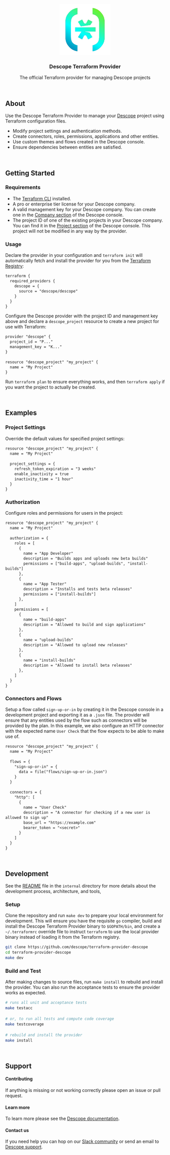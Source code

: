 
<div align="center">
  <a href="https://github.com/descope/terraform-provider-descope">
    <img src=".github/images/descope-logo.png" alt="Descope Logo" width="160" height="160">
  </a>

  <h3 align="center">Descope Terraform Provider</h3>

  <p align="center">
    The official Terraform provider for managing Descope projects
  </p>
</div>

<br />

## About

Use the Descope Terraform Provider to manage your [Descope](https://www.descope.com) project
using Terraform configuration files.

* Modify project settings and authentication methods.
* Create connectors, roles, permissions, applications and other entities.
* Use custom themes and flows created in the Descope console.
* Ensure dependencies between entities are satisfied.

<br/>

## Getting Started

### Requirements

-   The [Terraform CLI](https://developer.hashicorp.com/terraform/install) installed.
-   A pro or enterprise tier license for your Descope company.
-   A valid management key for your Descope company. You can create one in the
    [Company section](https://app.descope.com/settings/company) of the Descope console.
-   The project ID of one of the existing projects in your Descope company. You can
    find it in the [Project section](https://app.descope.com/settings/project) of the
    Descope console. This project will not be modified in any way by the provider.

### Usage

Declare the provider in your configuration and `terraform init` will automatically fetch and install the provider
for you from the [Terraform Registry](https://registry.terraform.io):

```hcl
terraform {
  required_providers {
    descope = {
      source = "descope/descope"
    }
  }
}
```

Configure the Descope provider with the project ID and management key above and declare a `descope_project` resource
to create a new project for use with Terraform:

```hcl
provider "descope" {
  project_id = "P..."
  management_key = "K..."
}

resource "descope_project" "my_project" {
  name = "My Project"
}
```

Run `terraform plan` to ensure everything works, and then `terraform apply` if you want the project to actually
be created.

<br/>

## Examples

### Project Settings

Override the default values for specified project settings:

```hcl
resource "descope_project" "my_project" {
  name = "My Project"

  project_settings = {
    refresh_token_expiration = "3 weeks"
    enable_inactivity = true
    inactivity_time = "1 hour"
  }
}
```

### Authorization

Configure roles and permissions for users in the project:

```hcl
resource "descope_project" "my_project" {
  name = "My Project"

  authorization = {
    roles = [
      {
        name = "App Developer"
        description = "Builds apps and uploads new beta builds"
        permissions = ["build-apps", "upload-builds", "install-builds"]
      },
      {
        name = "App Tester"
        description = "Installs and tests beta releases"
        permissions = ["install-builds"]
      },
    ]
    permissions = [
      {
        name = "build-apps"
        description = "Allowed to build and sign applications"
      },
      {
        name = "upload-builds"
        description = "Allowed to upload new releases"
      },
      {
        name = "install-builds"
        description = "Allowed to install beta releases"
      },
    ]
  }
}
```

### Connectors and Flows

Setup a flow called `sign-up-or-in` by creating it in the Descope console in a development
project and exporting it as a `.json` file. The provider will ensure that any entities used
by the flow such as connectors will be provided by the plan. In this example, we also configure
an HTTP connector with the expected name `User Check` that the flow expects to be able to
make use of.

```hcl
resource "descope_project" "my_project" {
  name = "My Project"

  flows = {
    "sign-up-or-in" = {
      data = file("flows/sign-up-or-in.json")
    }
  }

  connectors = {
    "http": [
      {
        name = "User Check"
        description = "A connector for checking if a new user is allowed to sign up"
        base_url = "https://example.com"
        bearer_token = "<secret>"
      }
    ]
  }
}
```

<br/>

## Development

See the [README](internal/README.md) file in the `internal` directory for more details about the development
process, architecture, and tools, 

### Setup

Clone the repository and run `make dev` to prepare your local environment for development. This will ensure
you have the requisite `go` compiler, build and install the Descope Terraform Provider binary to `$GOPATH/bin`,
and create a `~/.terraformrc` override file to instruct `terraform` to use the local provider binary instead
of loading it from the Terraform registry.

```bash
git clone https://github.com/descope/terraform-provider-descope
cd terraform-provider-descope
make dev
```

### Build and Test

After making changes to source files, run `make install` to rebuild and install the provider. You can also run
the acceptance tests to ensure the provider works as expected.

```bash
# runs all unit and acceptance tests
make testacc

# or, to run all tests and compute code coverage
make testcoverage

# rebuild and install the provider
make install
```

<br/>

## Support

#### Contributing

If anything is missing or not working correctly please open an issue or pull request.

#### Learn more

To learn more please see the [Descope documentation](https://docs.descope.com).

#### Contact us

If you need help you can hop on our [Slack community](https://www.descope.com/community) or send an email to [Descope support](mailto:support@descope.com).
